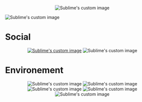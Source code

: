 ###
<p align="center">
  <img src="https://github.com/Joal1291/Joal1291/blob/main/3.gif" alt="Sublime's custom image" >
</p>
<!-- <p style="color:white">Yes I really love matrix that's one of my fav triolgy of all time</p> -->
<img src="https://api.visitorbadge.io/api/visitors?path=https%3A%2F%2Fgithub.com%2FJoal1291&label=Visitors&labelColor=%23d9e3f0&countColor=%23555555&style=plastic" alt="Sublime's custom image" >

# Social
<p align="center">
  <a href="https://www.linkedin.com/in/jordan-albert1291/"><img src="https://img.shields.io/badge/linkedin-%230077B5.svg?style=for-the-badge&logo=linkedin&logoColor=white)" alt="Sublime's custom image" ></a>
  <img src="https://img.shields.io/badge/Discord-5865F2?style=for-the-badge&logo=discord&logoColor=white" alt="Sublime's custom image" >
</p>  

# Environement  
<p align="center">
  <img src="https://img.shields.io/badge/VSCode-0078D4?style=for-the-badge&logo=visual%20studio%20code&logoColor=white" alt="Sublime's custom image" >
  <img src="https://img.shields.io/badge/IntelliJ_IDEA-000000.svg?style=for-the-badge&logo=intellij-idea&logoColor=white" alt="Sublime's custom image" >
 <img src="https://img.shields.io/badge/Windows-0078D6?style=for-the-badge&logo=windows&logoColor=white" alt="Sublime's custom image" >
 <img src="https://img.shields.io/badge/Linux-FCC624?style=for-the-badge&logo=linux&logoColor=black" alt="Sublime's custom image" >
 <img src="https://img.shields.io/badge/Notion-000000?style=for-the-badge&logo=notion&logoColor=white" alt="Sublime's custom image" >
<!--  <img src="" alt="Sublime's custom image" >
 <img src="https://api.visitorbadge.io/api/visitors?path=https%3A%2F%2Fgithub.com%2FJoal1291&label=Visitors&labelColor=%23d9e3f0&countColor=%23555555&style=plastic" alt="Sublime's custom image" >
 <img src="" alt="Sublime's custom image" > -->
</p>
